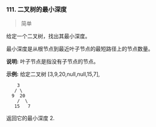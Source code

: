 ### 111. 二叉树的最小深度

> 简单

给定一个二叉树，找出其最小深度。

最小深度是从根节点到最近叶子节点的最短路径上的节点数量。

**说明:** 叶子节点是指没有子节点的节点。

**示例:**
给定二叉树 [3,9,20,null,null,15,7],
```text
    3
   / \
  9  20
    /  \
   15   7
```
返回它的最小深度  2.
